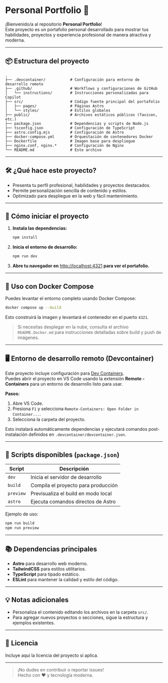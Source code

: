 # Personal Portfolio 🚀

¡Bienvenido/a al repositorio **Personal Portfolio**!  
Este proyecto es un portafolio personal desarrollado para mostrar tus habilidades, proyectos y experiencia profesional de manera atractiva y moderna.

---

## 📦 Estructura del proyecto

```plaintext
.
├── .devcontainer/           # Configuración para entorno de desarrollo remoto
├── .github/                 # Workflows y configuraciones de GitHub
│   └── instructions/        # Instrucciones personalizadas para Copilot
├── src/                     # Código fuente principal del portafolio
│   ├── pages/               # Páginas Astro
│   └── styles/              # Estilos globales
├── public/                  # Archivos estáticos públicos (favicon, etc.)
├── package.json             # Dependencias y scripts de Node.js
├── tsconfig.json            # Configuración de TypeScript
├── astro.config.mjs         # Configuración de Astro
├── docker-compose.yml       # Orquestación de contenedores Docker
├── Dockerfile               # Imagen base para despliegue
├── nginx.conf, nginx.*      # Configuración de Nginx
└── README.md                # Este archivo
```

---

## 🛠️ ¿Qué hace este proyecto?

- Presenta tu perfil profesional, habilidades y proyectos destacados.
- Permite personalización sencilla de contenido y estilos.
- Optimizado para despliegue en la web y fácil mantenimiento.

---

## 🚀 Cómo iniciar el proyecto


1. **Instala las dependencias:**
   ```bash
   npm install
   ```

2. **Inicia el entorno de desarrollo:**
   ```bash
   npm run dev
   ```

3. **Abre tu navegador en** [http://localhost:4321](http://localhost:4321) **para ver el portafolio.**

---

## 🐳 Uso con Docker Compose

Puedes levantar el entorno completo usando Docker Compose:

```bash
docker compose up --build
```

Esto construirá la imagen y levantará el contenedor en el puerto `4321`.

> Si necesitas desplegar en la nube, consulta el archivo `README.Docker.md` para instrucciones detalladas sobre build y push de imágenes.

---

## 🖥️ Entorno de desarrollo remoto (Devcontainer)

Este proyecto incluye configuración para [Dev Containers](https://code.visualstudio.com/docs/devcontainers/containers).  
Puedes abrir el proyecto en VS Code usando la extensión **Remote - Containers** para un entorno de desarrollo listo para usar.

**Pasos:**
1. Abre VS Code.
2. Presiona `F1` y selecciona `Remote-Containers: Open Folder in Container...`.
3. Selecciona la carpeta del proyecto.

Esto instalará automáticamente dependencias y ejecutará comandos post-instalación definidos en `.devcontainer/devcontainer.json`.

---

## 📜 Scripts disponibles (`package.json`)

| Script      | Descripción                                 |
|-------------|---------------------------------------------|
| `dev`       | Inicia el servidor de desarrollo            |
| `build`     | Compila el proyecto para producción         |
| `preview`   | Previsualiza el build en modo local         |
| `astro`     | Ejecuta comandos directos de Astro          |

Ejemplo de uso:
```bash
npm run build
npm run preview
```

---

## 📚 Dependencias principales

- **Astro** para desarrollo web moderno.
- **TailwindCSS** para estilos utilitarios.
- **TypeScript** para tipado estático.
- **ESLint** para mantener la calidad y estilo del código.

---

## 💡 Notas adicionales

- Personaliza el contenido editando los archivos en la carpeta `src/`.
- Para agregar nuevos proyectos o secciones, sigue la estructura y ejemplos existentes.

---

## 📄 Licencia

Incluye aquí la licencia del proyecto si aplica.

---

> ¡No dudes en contribuir o reportar issues!  
> Hecho con ❤️ y tecnología moderna.
